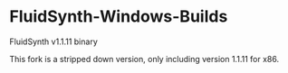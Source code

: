 # FluidSynth-Windows-Builds
FluidSynth v1.1.11 binary

This fork is a stripped down version, only including version 1.1.11 for x86.
